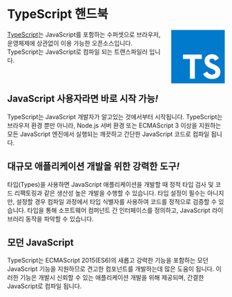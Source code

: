 # TypeScript 핸드북

<img src="_draft/assets/typescript.svg" alt="TS" width="124" style="float: right; margin-left: 20px; margin-bottom: -10px;">

[TypeScript][1]는 JavaScript를 포함하는 수퍼셋으로 브라우저, 운영체제에 상관없이 이용 가능한 오픈소스입니다. TypeScript는 JavaScript로 컴파일 되는 트랜스파일러 입니다.

<div style="clear: both"></div>

## JavaScript 사용자라면 바로 시작 가능<i>!</i>

TypeScript는 JavaScript 개발자가 알고있는 것에서부터 시작됩니다. TypeScript는 브라우저 환경 뿐만 아니라, Node.js 서버 환경 또는 ECMAScript 3 이상을 지원하는 모든 JavaScript 엔진에서 실행되는 깨끗하고 간단한 JavaScript 코드로 컴파일 됩니다.


## 대규모 애플리케이션 개발을 위한 강력한 도구<i>!</i>

타입(Types)을 사용하면 JavaScript 애플리케이션을 개발할 때 정적 타입 검사 및 코드 리팩토링과 같은 생산성 높은 개발을 수행할 수 있습니다. 타입 설정이 필수는 아니지만, 설정할 경우 컴파일 과정에서 타입 식별자를 사용하여 코드를 정적으로 검증할 수 있습니다. 타입을 통해 소프트웨어 컴퍼넌트 간 인터페이스를 정의하고, JavaScript 라이브러리 동작을 파악할 수 있습니다.

## 모던 JavaScript

TypeScript는 ECMAScript 2015(ES6)의 새롭고 강력한 기능을 포함하는 모던 JavaScript 기능을 지원하므로 견고한 컴포넌트를 개발하는데 많은 도움이 됩니다.
이러한 기능은 개발시 신뢰할 수 있는 애플리케이션 개발을 위해 제공되며, 간결한 JavaScript로 컴파일 됩니다.

<!-- 링크 -->
[1]: http://typescriptlang.org/